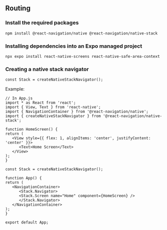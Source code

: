 ## Routing
   ### Install the required packages
   ```
   npm install @react-navigation/native @react-navigation/native-stack
   ```
   ### Installing dependencies into an Expo managed project
   ```
   npx expo install react-native-screens react-native-safe-area-context
   ```

   ### Creating a native stack navigator
   ```
   const Stack = createNativeStackNavigator();
   ```
   Example:
   ```
   // In App.js
   import * as React from 'react';
   import { View, Text } from 'react-native';
   import { NavigationContainer } from '@react-navigation/native';
   import { createNativeStackNavigator } from '@react-navigation/native-stack';

   function HomeScreen() {
   return (
      <View style={{ flex: 1, alignItems: 'center', justifyContent: 'center' }}>
         <Text>Home Screen</Text>
      </View>
   );
   }

   const Stack = createNativeStackNavigator();

   function App() {
   return (
      <NavigationContainer>
         <Stack.Navigator>
         <Stack.Screen name="Home" component={HomeScreen} />
         </Stack.Navigator>
      </NavigationContainer>
   );
   }

   export default App;
   ```